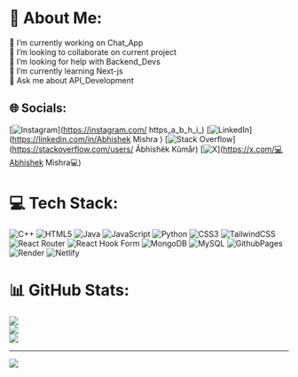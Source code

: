 # 💫 About Me:
🔭 I’m currently working on Chat_App<br>👯 I’m looking to collaborate on current project<br>🤝 I’m looking for help with Backend_Devs<br>🌱 I’m currently learning Next-js<br>💬 Ask me about API_Development<br>


## 🌐 Socials:
[![Instagram](https://img.shields.io/badge/Instagram-%23E4405F.svg?logo=Instagram&logoColor=white)](https://instagram.com/ https_a_b_h_i_) [![LinkedIn](https://img.shields.io/badge/LinkedIn-%230077B5.svg?logo=linkedin&logoColor=white)](https://linkedin.com/in/Abhishek Mishra  ) [![Stack Overflow](https://img.shields.io/badge/-Stackoverflow-FE7A16?logo=stack-overflow&logoColor=white)](https://stackoverflow.com/users/ Ãbhìshëk Kûmår) [![X](https://img.shields.io/badge/X-black.svg?logo=X&logoColor=white)](https://x.com/💻Abhishek Mishra💻) 

# 💻 Tech Stack:
![C++](https://img.shields.io/badge/c++-%2300599C.svg?style=for-the-badge&logo=c%2B%2B&logoColor=white) ![HTML5](https://img.shields.io/badge/html5-%23E34F26.svg?style=for-the-badge&logo=html5&logoColor=white) ![Java](https://img.shields.io/badge/java-%23ED8B00.svg?style=for-the-badge&logo=openjdk&logoColor=white) ![JavaScript](https://img.shields.io/badge/javascript-%23323330.svg?style=for-the-badge&logo=javascript&logoColor=%23F7DF1E) ![Python](https://img.shields.io/badge/python-3670A0?style=for-the-badge&logo=python&logoColor=ffdd54) ![CSS3](https://img.shields.io/badge/css3-%231572B6.svg?style=for-the-badge&logo=css3&logoColor=white) ![TailwindCSS](https://img.shields.io/badge/tailwindcss-%2338B2AC.svg?style=for-the-badge&logo=tailwind-css&logoColor=white) ![React Router](https://img.shields.io/badge/React_Router-CA4245?style=for-the-badge&logo=react-router&logoColor=white) ![React Hook Form](https://img.shields.io/badge/React%20Hook%20Form-%23EC5990.svg?style=for-the-badge&logo=reacthookform&logoColor=white) ![MongoDB](https://img.shields.io/badge/MongoDB-%234ea94b.svg?style=for-the-badge&logo=mongodb&logoColor=white) ![MySQL](https://img.shields.io/badge/mysql-4479A1.svg?style=for-the-badge&logo=mysql&logoColor=white) ![GithubPages](https://img.shields.io/badge/github%20pages-121013?style=for-the-badge&logo=github&logoColor=white) ![Render](https://img.shields.io/badge/Render-%46E3B7.svg?style=for-the-badge&logo=render&logoColor=white) ![Netlify](https://img.shields.io/badge/netlify-%23000000.svg?style=for-the-badge&logo=netlify&logoColor=#00C7B7)
# 📊 GitHub Stats:
![](https://github-readme-stats.vercel.app/api?username=Abhishek-Mishra31&theme=radical&hide_border=false&include_all_commits=false&count_private=false)<br/>
![](https://github-readme-streak-stats.herokuapp.com/?user=Abhishek-Mishra31&theme=radical&hide_border=false)<br/>
![](https://github-readme-stats.vercel.app/api/top-langs/?username=Abhishek-Mishra31&theme=radical&hide_border=false&include_all_commits=false&count_private=false&layout=compact)

---
[![](https://visitcount.itsvg.in/api?id=Abhishek-Mishra31&icon=0&color=0)](https://visitcount.itsvg.in)

<!-- Proudly created with GPRM ( https://gprm.itsvg.in ) -->
